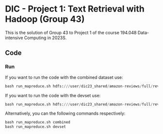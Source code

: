 # DIC - Project 1: Text Retrieval with Hadoop (Group 43)
This is the solution of Group 43 to Project 1 of the course 194.048 Data-intensive Computing in 2023S.

## Code

### Run

If you want to run the code with the combined dataset use: 

```python
bash run_mapreduce.sh hdfs:///user/dic23_shared/amazon-reviews/full/reviewscombined.json
```

If you want to run the code with the devset use: 

```python
bash run_mapreduce.sh hdfs:///user/dic23_shared/amazon-reviews/full/reviews_devset.json
```

Alternatively, you can the following commands respectively: 

```python
bash run_mapreduce.sh combined
bash run_mapreduce.sh devset
```
